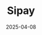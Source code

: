 ---  
layout: startup_page  
title: "Sipay"  
id: "sipay.com.tr"  
permalink: "/sipaysipay.com.tr04082025/"  
website: "https://sipay.com.tr/en/"  
funding_round: "Series B"  
funding_amount: "$78M"  
investors: "Elephant VC, QuantumLight"  
about: "Sipay is a Turkish fintech company offering an all-in-one platform providing diverse financial services, including cross-border remittances, to businesses and consumers. Its white-label services allow other fintechs to issue cards and wallets, differentiating it from competitors like Stripe by catering to the specific needs of emerging markets."  
markets: "Fintech, Financial Services"  
hq: "Üsküdar, Istanbul, Turkey"  
founded_year: "2019"  
linkedin: "https://www.linkedin.com/company/sipaycomtr/"  
twitter: "https://twitter.com/sipaycomtr"  
instagram: ""  
facebook: "https://www.facebook.com/sipaycomtr"  
crunchbase: "https://www.crunchbase.com/organization/sipay?utm_source=linkedin&utm_medium=referral&utm_campaign=linkedin_companies&utm_content=profile_cta_anon&trk=funding_crunchbase"  
pitchbook: "https://pitchbook.com/profiles/company/493413-94"  

date_display: "08-Apr-2025"  
date: "2025-04-08"

# SEO Optimization  
meta_title: "Sipay - Series B Funding ($78M)"  
meta_description: "Sipay, Sipay is a Turkish fintech company offering an all-in-one platform providing diverse financial services, including cross-border remittances, to busine..."  
meta_keywords: "Sipay, Fintech, Financial Services, Series B funding"  
canonical_url: "https://startup.projectstartups.com/sipaysipay.com.tr04082025/"  
---